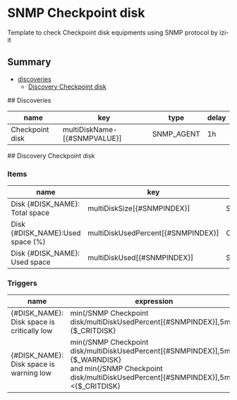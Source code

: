# SNMP Checkpoint disk
Template to check Checkpoint disk equipments using SNMP protocol by izi-it
## Summary
* [discoveries](#discoveries)
  * [Discovery Checkpoint disk ](#discovery_checkpoint_disk
)
<a name="discoveries" />
## Discoveries

| name | key | type | delay |
| ------------- |------------- |------------- |------------- |
| Checkpoint disk | multiDiskName-[{#SNMPVALUE}] | SNMP_AGENT | 1h |

<a name="discovery_checkpoint_disk" />
## Discovery Checkpoint disk

### Items

| name | key | type |
| ------------- |------------- |------------- |
| Disk {#DISK_NAME}: Total space | multiDiskSize[{#SNMPINDEX}] | SNMP_AGENT |
| Disk {#DISK_NAME}:Used space (%) | multiDiskUsedPercent[{#SNMPINDEX}] | CALCULATED |
| Disk {#DISK_NAME}: Used space | multiDiskUsed[{#SNMPINDEX}] | SNMP_AGENT |

### Triggers

| name | expression | priority |
| ------------- |------------- |------------- |
| {#DISK_NAME}: Disk space is critically low | min(/SNMP Checkpoint disk/multiDiskUsedPercent[{#SNMPINDEX}],5m)>{$_CRITDISK} | HIGH |
| {#DISK_NAME}: Disk space is warning low | min(/SNMP Checkpoint disk/multiDiskUsedPercent[{#SNMPINDEX}],5m)>{$_WARNDISK}<br>and min(/SNMP Checkpoint disk/multiDiskUsedPercent[{#SNMPINDEX}],5m)<{$_CRITDISK} | WARNING |
